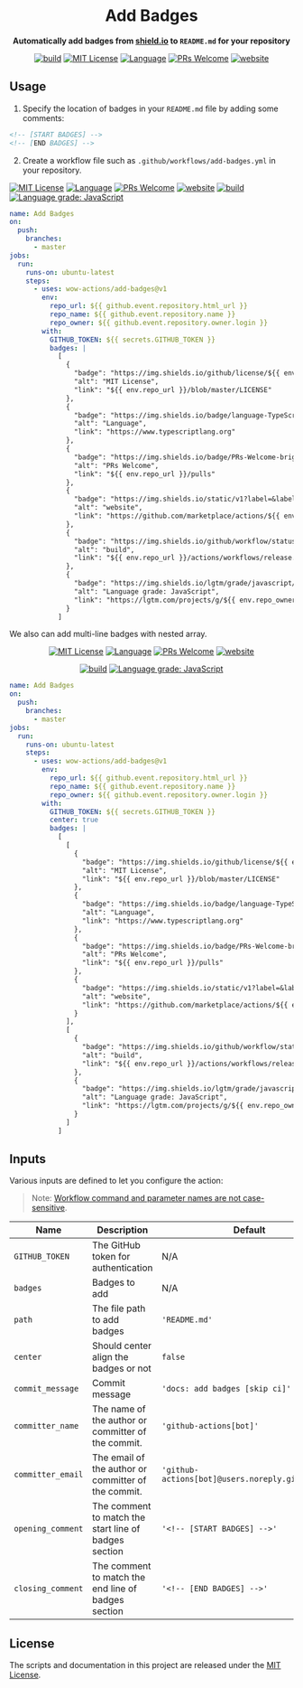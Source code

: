 <h1 align="center">Add Badges</h1>
<p align="center">
  <strong>
    Automatically add badges from <a href="https://shields.io">shield.io</a> to <code>README.md</code> for your repository
  </strong>
</p>

<!-- [START BADGES] -->
<!-- Please keep comment here to allow auto update -->
<p align="center">
  <a href="https://github.com/wow-actions/add-badges/actions/workflows/release.yml"><img src="https://img.shields.io/github/actions/workflow/status/wow-actions/add-badges/release.yml?branch=master&logo=github&style=flat-square" alt="build" /></a>
  <a href="https://github.com/wow-actions/add-badges/blob/master/LICENSE"><img src="https://img.shields.io/github/license/wow-actions/add-badges?style=flat-square" alt="MIT License" /></a>
  <a href="https://www.typescriptlang.org"><img src="https://img.shields.io/badge/language-TypeScript-blue.svg?style=flat-square" alt="Language" /></a>
  <a href="https://github.com/wow-actions/add-badges/pulls"><img src="https://img.shields.io/badge/PRs-Welcome-brightgreen.svg?style=flat-square" alt="PRs Welcome" /></a>
  <a href="https://github.com/marketplace/actions/add-badges"><img src="https://img.shields.io/static/v1?label=&labelColor=505050&message=marketplace&color=0076D6&style=flat-square&logo=google-chrome&logoColor=0076D6" alt="website" /></a>
</p>
<!-- [END BADGES] -->

## Usage

1. Specify the location of badges in your `README.md` file by adding some comments:

```md
<!-- [START BADGES] -->
<!-- [END BADGES] -->
```

2. Create a workflow file such as `.github/workflows/add-badges.yml` in your repository.

<!-- [START BADGES 1] -->
<!-- Please keep comment here to allow auto update -->
[![MIT License](https://img.shields.io/github/license/wow-actions/add-badges?style=flat-square)](https://github.com/wow-actions/add-badges/blob/master/LICENSE)
[![Language](https://img.shields.io/badge/language-TypeScript-blue.svg?style=flat-square)](https://www.typescriptlang.org)
[![PRs Welcome](https://img.shields.io/badge/PRs-Welcome-brightgreen.svg?style=flat-square)](https://github.com/wow-actions/add-badges/pulls)
[![website](https://img.shields.io/static/v1?label=&labelColor=505050&message=marketplace&color=0076D6&style=flat-square&logo=google-chrome&logoColor=0076D6)](https://github.com/marketplace/actions/add-badges)
[![build](https://img.shields.io/github/workflow/status/wow-actions/add-badges/Release/master?logo=github&style=flat-square)](https://github.com/wow-actions/add-badges/actions/workflows/release.yml)
[![Language grade: JavaScript](https://img.shields.io/lgtm/grade/javascript/g/wow-actions/add-badges.svg?logo=lgtm&style=flat-square)](https://lgtm.com/projects/g/wow-actions/add-badges/context:javascript)
<!-- [END BADGES 1] -->

```yml
name: Add Badges
on:
  push:
    branches:
      - master
jobs:
  run:
    runs-on: ubuntu-latest
    steps:
      - uses: wow-actions/add-badges@v1
        env:
          repo_url: ${{ github.event.repository.html_url }}
          repo_name: ${{ github.event.repository.name }}
          repo_owner: ${{ github.event.repository.owner.login }}
        with:
          GITHUB_TOKEN: ${{ secrets.GITHUB_TOKEN }}
          badges: |
            [
              {
                "badge": "https://img.shields.io/github/license/${{ env.repo_owner }}/${{ env.repo_name }}?style=flat-square",
                "alt": "MIT License",
                "link": "${{ env.repo_url }}/blob/master/LICENSE"
              },
              {
                "badge": "https://img.shields.io/badge/language-TypeScript-blue.svg?style=flat-square",
                "alt": "Language",
                "link": "https://www.typescriptlang.org"
              },
              {
                "badge": "https://img.shields.io/badge/PRs-Welcome-brightgreen.svg?style=flat-square",
                "alt": "PRs Welcome",
                "link": "${{ env.repo_url }}/pulls"
              },
              {
                "badge": "https://img.shields.io/static/v1?label=&labelColor=505050&message=marketplace&color=0076D6&style=flat-square&logo=google-chrome&logoColor=0076D6",
                "alt": "website",
                "link": "https://github.com/marketplace/actions/${{ env.repo_name }}"
              },
              {
                "badge": "https://img.shields.io/github/workflow/status/${{ env.repo_owner }}/${{ env.repo_name }}/Release/master?logo=github&style=flat-square",
                "alt": "build",
                "link": "${{ env.repo_url }}/actions/workflows/release.yml"
              },
              {
                "badge": "https://img.shields.io/lgtm/grade/javascript/g/${{ env.repo_owner }}/${{ env.repo_name }}.svg?logo=lgtm&style=flat-square",
                "alt": "Language grade: JavaScript",
                "link": "https://lgtm.com/projects/g/${{ env.repo_owner }}/${{ env.repo_name }}/context:javascript"
              }
            ]
```

We also can add multi-line badges with nested array.

<!-- [START BADGES 2] -->
<!-- Please keep comment here to allow auto update -->
<p align="center">
  <a href="https://github.com/wow-actions/add-badges/blob/master/LICENSE"><img src="https://img.shields.io/github/license/wow-actions/add-badges?style=flat-square" alt="MIT License" /></a>
  <a href="https://www.typescriptlang.org"><img src="https://img.shields.io/badge/language-TypeScript-blue.svg?style=flat-square" alt="Language" /></a>
  <a href="https://github.com/wow-actions/add-badges/pulls"><img src="https://img.shields.io/badge/PRs-Welcome-brightgreen.svg?style=flat-square" alt="PRs Welcome" /></a>
  <a href="https://github.com/marketplace/actions/add-badges"><img src="https://img.shields.io/static/v1?label=&labelColor=505050&message=marketplace&color=0076D6&style=flat-square&logo=google-chrome&logoColor=0076D6" alt="website" /></a>
</p>

<p align="center">
  <a href="https://github.com/wow-actions/add-badges/actions/workflows/release.yml"><img src="https://img.shields.io/github/workflow/status/wow-actions/add-badges/Release/master?logo=github&style=flat-square" alt="build" /></a>
  <a href="https://lgtm.com/projects/g/wow-actions/add-badges/context:javascript"><img src="https://img.shields.io/lgtm/grade/javascript/g/wow-actions/add-badges.svg?logo=lgtm&style=flat-square" alt="Language grade: JavaScript" /></a>
</p>
<!-- [END BADGES 2] -->

```yml
name: Add Badges
on:
  push:
    branches:
      - master
jobs:
  run:
    runs-on: ubuntu-latest
    steps:
      - uses: wow-actions/add-badges@v1
        env:
          repo_url: ${{ github.event.repository.html_url }}
          repo_name: ${{ github.event.repository.name }}
          repo_owner: ${{ github.event.repository.owner.login }}
        with:
          GITHUB_TOKEN: ${{ secrets.GITHUB_TOKEN }}
          center: true
          badges: |
            [
              [
                {
                  "badge": "https://img.shields.io/github/license/${{ env.repo_owner }}/${{ env.repo_name }}?style=flat-square",
                  "alt": "MIT License",
                  "link": "${{ env.repo_url }}/blob/master/LICENSE"
                },
                {
                  "badge": "https://img.shields.io/badge/language-TypeScript-blue.svg?style=flat-square",
                  "alt": "Language",
                  "link": "https://www.typescriptlang.org"
                },
                {
                  "badge": "https://img.shields.io/badge/PRs-Welcome-brightgreen.svg?style=flat-square",
                  "alt": "PRs Welcome",
                  "link": "${{ env.repo_url }}/pulls"
                },
                {
                  "badge": "https://img.shields.io/static/v1?label=&labelColor=505050&message=marketplace&color=0076D6&style=flat-square&logo=google-chrome&logoColor=0076D6",
                  "alt": "website",
                  "link": "https://github.com/marketplace/actions/${{ env.repo_name }}"
                }
              ],
              [
                {
                  "badge": "https://img.shields.io/github/workflow/status/${{ env.repo_owner }}/${{ env.repo_name }}/Release/master?logo=github&style=flat-square",
                  "alt": "build",
                  "link": "${{ env.repo_url }}/actions/workflows/release.yml"
                },
                {
                  "badge": "https://img.shields.io/lgtm/grade/javascript/g/${{ env.repo_owner }}/${{ env.repo_name }}.svg?logo=lgtm&style=flat-square",
                  "alt": "Language grade: JavaScript",
                  "link": "https://lgtm.com/projects/g/${{ env.repo_owner }}/${{ env.repo_name }}/context:javascript"
                }
              ]
            ]
```

## Inputs

Various inputs are defined to let you configure the action:

> Note: [Workflow command and parameter names are not case-sensitive](https://docs.github.com/en/free-pro-team@latest/actions/reference/workflow-commands-for-github-actions#about-workflow-commands).

| Name              | Description                                           | Default                                          |
|-------------------|-------------------------------------------------------|--------------------------------------------------|
| `GITHUB_TOKEN`    | The GitHub token for authentication                   | N/A                                              |
| `badges`          | Badges to add                                         | N/A                                              |
| `path`            | The file path to add badges                           | `'README.md'`                                    |
| `center`          | Should center align the badges or not                 | `false`                                          |
| `commit_message`  | Commit message                                        | `'docs: add badges [skip ci]'`                   |
| `committer_name`  | The name of the author or committer of the commit.    | `'github-actions[bot]'`                          |
| `committer_email` | The email of the author or committer of the commit.   | `'github-actions[bot]@users.noreply.github.com'` |
| `opening_comment` | The comment to match the start line of badges section | `'<!-- [START BADGES] -->'`                      |
| `closing_comment` | The comment to match the end line of badges section   | `'<!-- [END BADGES] -->'`                        |

## License

The scripts and documentation in this project are released under the [MIT License](LICENSE).
